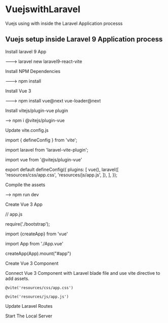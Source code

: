 # VuejswithLaravel
Vuejs using with inside the Laravel Application processs

## Vuejs setup inside Laravel 9 Application process


Install laravel 9 App

---> laravel new laravel9-react-vite

Install NPM Dependencies

---> npm install


Install Vue 3

---> npm install vue@next vue-loader@next

Install vitejs/plugin-vue plugin


--> npm i @vitejs/plugin-vue


Update vite.config.js

import { defineConfig } from 'vite';


import laravel from 'laravel-vite-plugin';


import vue from '@vitejs/plugin-vue'


export default defineConfig({
    plugins: [
        vue(),
        laravel([
            'resources/css/app.css',
            'resources/js/app.js',
        ]),
    ],
});


Compile the assets


--> npm run dev


Create Vue 3 App

// app.js


require('./bootstrap');

import {createApp} from 'vue'

import App from './App.vue'

createApp(App).mount("#app")


Create Vue 3 Component


Connect Vue 3 Component with Laravel blade file and use vite directive to add assets.

<!DOCTYPE html>
<html>
<head>
	<meta charset="utf-8">
	<meta name="viewport" content="width=device-width, initial-scale=1">
	<title>How To Install Vue 3 in Laravel 9 with Vite</title>

	@vite('resources/css/app.css')
</head>
<body>
	<div id="app"></div>

	@vite('resources/js/app.js')
</body>
</html>


Update Laravel Routes


Start The Local Server
